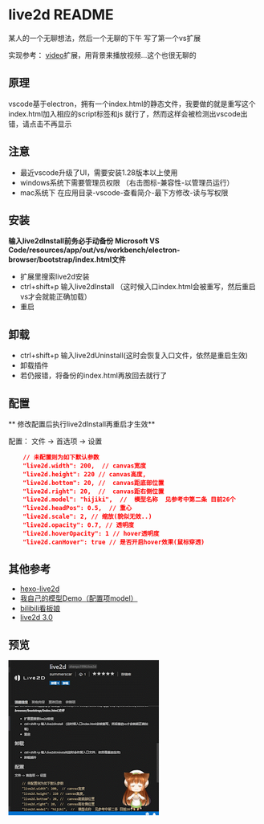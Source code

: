 # live2d README

某人的一个无聊想法，然后一个无聊的下午 写了第一个vs扩展

实现参考： [video](https://marketplace.visualstudio.com/items?itemName=kangping.video)扩展，用背景来播放视频...这个也很无聊的

## 原理

vscode基于electron，拥有一个index.html的静态文件，我要做的就是重写这个index.html加入相应的script标签和js 就行了，然而这样会被检测出vscode出错，请点击不再显示

## 注意

* 最近vscode升级了UI，需要安装1.28版本以上使用
* windows系统下需要管理员权限 （右击图标-兼容性-以管理员运行）
* mac系统下 在应用目录-vscode-查看简介-最下方修改-读与写权限

## 安装

**输入live2dInstall前务必手动备份 Microsoft VS Code/resources/app/out/vs/workbench/electron-browser/bootstrap/index.html文件**

* 扩展里搜索live2d安装
* ctrl+shift+p 输入live2dInstall （这时候入口index.html会被重写，然后重启vs才会就能正确加载）
* 重启

## 卸载

* ctrl+shift+p 输入live2dUninstall(这时会恢复入口文件，依然是重启生效)
* 卸载插件
* 若仍报错，将备份的index.html再放回去就行了

## 配置

** 修改配置后执行live2dInstall再重启才生效**

配置： 文件 -> 首选项 -> 设置

```json
    // 未配置则为如下默认参数
    "live2d.width": 200,  // canvas宽度
    "live2d.height": 220 // canvas高度,
    "live2d.bottom": 20, //  canvas距底部位置
    "live2d.right": 20,  //  canvas距右侧位置
    "live2d.model": "hijiki",  //  模型名称  见参考中第二条 目前26个
    "live2d.headPos": 0.5,  // 重心
    "live2d.scale": 2, // 缩放(貌似无效..)
    "live2d.opacity": 0.7, // 透明度
    "live2d.hoverOpacity": 1 // hover透明度
    "live2d.canHover": true // 是否开启hover效果(鼠标穿透)
```

## 其他参考

* [hexo-live2d ](http://summerscar.me/2018/01/17/%E7%94%A8live2d%E7%BB%99%E5%8D%9A%E5%AE%A2%E5%8A%A0%E4%B8%AA%E5%8D%A1%E5%93%87%E4%BC%8A%E7%9A%84%E6%8C%82%E4%BB%B6/)
* [我自己的模型Demo（配置项model）](https://github.com/summerscar/live2dDemo)
* [bilibili看板娘](https://github.com/52cik/bilibili-haruna)
* [live2d 3.0](https://github.com/xiazeyu/live2d-widget.js)

## 预览

![](./screenshot/test.gif)